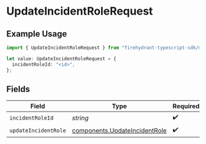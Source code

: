 # UpdateIncidentRoleRequest

## Example Usage

```typescript
import { UpdateIncidentRoleRequest } from "firehydrant-typescript-sdk/models/operations";

let value: UpdateIncidentRoleRequest = {
  incidentRoleId: "<id>",
};
```

## Fields

| Field                                                                          | Type                                                                           | Required                                                                       | Description                                                                    |
| ------------------------------------------------------------------------------ | ------------------------------------------------------------------------------ | ------------------------------------------------------------------------------ | ------------------------------------------------------------------------------ |
| `incidentRoleId`                                                               | *string*                                                                       | :heavy_check_mark:                                                             | N/A                                                                            |
| `updateIncidentRole`                                                           | [components.UpdateIncidentRole](../../models/components/updateincidentrole.md) | :heavy_check_mark:                                                             | N/A                                                                            |